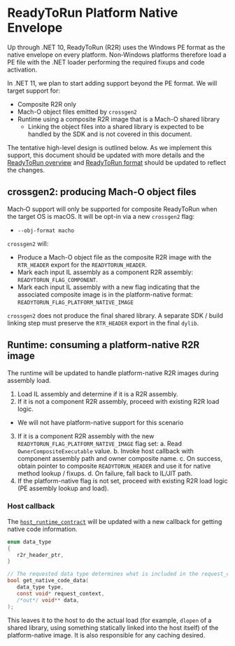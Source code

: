 # ReadyToRun Platform Native Envelope

Up through .NET 10, ReadyToRun (R2R) uses the Windows PE format as the native envelope on every platform. Non‑Windows platforms therefore load a PE file with the .NET loader performing the required fixups and code activation.

In .NET 11, we plan to start adding support beyond the PE format. We will target support for:
- Composite R2R only
- Mach-O object files emitted by `crossgen2`
- Runtime using a composite R2R image that is a Mach-O shared library
   - Linking the object files into a shared library is expected to be handled by the SDK and is not covered in this document.

The tentative high-level design is outlined below. As we implement this support, this document should be updated with more details and the [ReadyToRun overview](./readytorun-overview.md) and [ReadyToRun format](./readytorun-format.md) should be updated to reflect the changes.

## crossgen2: producing Mach-O object files

Mach‑O support will only be supported for composite ReadyToRun when the target OS is macOS. It will be opt-in via a new `crossgen2` flag:
- `--obj-format macho`

`crossgen2` will:
- Produce a Mach-O object file as the composite R2R image with the `RTR_HEADER` export for the `READYTORUN_HEADER`.
- Mark each input IL assembly as a component R2R assembly: `READYTORUN_FLAG_COMPONENT`.
- Mark each input IL assembly with a new flag indicating that the associated composite image is in the platform-native format: `READYTORUN_FLAG_PLATFORM_NATIVE_IMAGE`

`crossgen2` does not produce the final shared library. A separate SDK / build linking step must preserve the `RTR_HEADER` export in the final `dylib`.

## Runtime: consuming a platform-native R2R image

The runtime will be updated to handle platform-native R2R images during assembly load.

1. Load IL assembly and determine if it is a R2R assembly.
2. If it is not a component R2R assembly, proceed with existing R2R load logic.
  - We will not have platform-native support for this scenario
3. If it is a component R2R assembly with the new `READYTORUN_FLAG_PLATFORM_NATIVE_IMAGE` flag set:
   a. Read `OwnerCompositeExecutable` value.
   b. Invoke host callback with component assembly path and owner composite name.
   c. On success, obtain pointer to composite `READYTORUN_HEADER` and use it for native method lookup / fixups.
   d. On failure, fall back to IL/JIT path.
4. If the platform-native flag is not set, proceed with existing R2R load logic (PE assembly lookup and load).

### Host callback

The [`host_runtime_contract`](/src/native/corehost/host_runtime_contract.h) will be updated with a new callback for getting native code information.

```c
enum data_type
{
   r2r_header_ptr,
}

// The requested data type determines what is included in the request_context and what is expected in the out data
bool get_native_code_data(
   data_type type,
   const void* request_context,
   /*out*/ void** data,
);
```

This leaves it to the host to do the actual load (for example, `dlopen` of a shared library, using something statically linked into the host itself) of the platform-native image. It is also responsible for any caching desired.
